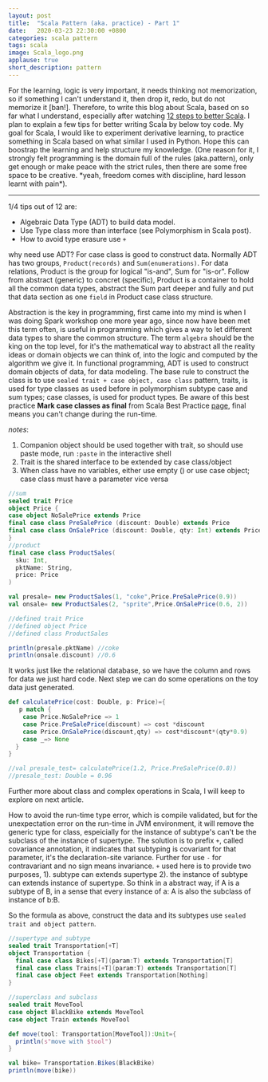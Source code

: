 ```yaml
---
layout: post
title:  "Scala Pattern (aka. practice) - Part 1"
date:   2020-03-23 22:30:00 +0800
categories: scala pattern
tags: scala
image: Scala_logo.png
applause: true
short_description: pattern 
--- 
```


<div markdown="1" id="text">
For the learning, logic is very important, it needs thinking not memorization, so if something I can't understand it, then drop it, redo, but do not memorize it [ban!]. Therefore, to write this blog about Scala, based on so far what I understand, especially after watching <a href="https://www.youtube.com/watch?v=71yhnTGw0hY">12 steps to better Scala</a>. I plan to explain a few tips for better writing Scala by below toy code. My goal for Scala, I would like to experiment derivative learning, to practice something in Scala based on what similar I used in Python. Hope this can boostrap the learning and help structure my knowledge. (One reason for it, I strongly felt programming is the domain full of the rules (aka.pattern), only get enough or make peace with the strict rules, then there are some free space to be creative. *yeah, freedom comes with discipline, hard lesson learnt with pain*). <br/>

<hr>

1/4 tips out of 12 are: 
- Algebraic Data Type (ADT) to build data model.
- Use Type class more than interface (see Polymorphism in Scala post).
- How to avoid type erasure use `+ `

why need use ADT? For case class is good to construct data. Normally ADT has two groups, `Product(records)` and `Sum(enumerations)`. For data relations, Product is the group for logical "is-and", Sum for "is-or". Follow from abstract (generic) to concret (specific), Product is a container to hold all the common data types, abstract the Sum part deeper and fully and put that data section as one `field` in Product case class structure.

Abstraction is the key in programming, first came into my mind is when I was doing Spark workshop one more year ago, since now have been met this term often, is useful in programming which gives a way to let different data types to share the common structure. The term `algebra` should be the king on the top level, for it's the mathematical way to abstract all the reality ideas or domain objects we can think of, into the logic and computed by the algorithm we give it. In functional programming, ADT is used to construct domain objects of data, for data modeling. The base rule to construct the class is to use `sealed trait + case object, case class` pattern, traits, is used for type classes as used before in polymorphism subtype case and sum types; case classes, is used for product types. Be aware of this best practice **Mark case classes as final** from Scala Best Practice <a href='https://nrinaudo.github.io/scala-best-practices/tricky_behaviours/final_case_classes.html'>page</a>, final means you can't change during the run-time. 

*notes*: 
1. Companion object should be used together with trait, so should use paste mode, run `:paste` in the interactive shell 
2. Trait is the shared interface to be extended by case class/object
3. When class have no variables, either use empty () or use case object; case class must have a parameter vice versa

```Scala
//sum
sealed trait Price
object Price {
case object NoSalePrice extends Price 
final case class PreSalePrice (discount: Double) extends Price
final case class OnSalePrice (discount: Double, qty: Int) extends Price
}
//product 
final case class ProductSales(
  sku: Int,
  pktName: String,
  price: Price
)

val presale= new ProductSales(1, "coke",Price.PreSalePrice(0.9))
val onsale= new ProductSales(2, "sprite",Price.OnSalePrice(0.6, 2))

//defined trait Price
//defined object Price
//defined class ProductSales

println(presale.pktName) //coke 
println(onsale.discount) //0.6
```

It works just like the relational database, so we have the column and rows for data we just hard code. Next step we can do some operations on the toy data just generated. 

```Scala 
def calculatePrice(cost: Double, p: Price)={
   p match {
    case Price.NoSalePrice => 1
    case Price.PreSalePrice(discount) => cost *discount 
    case Price.OnSalePrice(discount,qty) => cost*discount*(qty*0.9) 
    case _=> None 
  }
}

//val presale_test= calculatePrice(1.2, Price.PreSalePrice(0.8))
//presale_test: Double = 0.96
```
Further more about class and complex operations in Scala, I will keep to explore on next article. 

How to avoid the run-time type error, which is compile validated, but for the unexpectation error on the run-time in JVM environment, it will remove the generic type for class, espeicially for the instance of subtype's can't be the subclass of the instance of supertype. The solution is to prefix `+`, called covariance annotation, it indicates that subtyping is covariant for that parameter, it's the declaration-site variance. Further for use `-` for contravariant and no sign means invariance. `+` used here is to provide two purposes, 1). subtype can extends supertype 2). the instance of subtype can extends instance of supertype. 
So think in a abstract way, if A is a subtype of B, in a sense that every instance of a: A is also the subclass of instance of b:B.  

So the formula as above, construct the data and its subtypes use `sealed trait and object pattern`. 

```Scala
//supertype and subtype 
sealed trait Transportation[+T]
object Transportation {
  final case class Bikes[+T](param:T) extends Transportation[T]
  final case class Trains[+T](param:T) extends Transportation[T] 
  final case object Feet extends Transportation[Nothing] 
}

//superclass and subclass 
sealed trait MoveTool 
case object BlackBike extends MoveTool
case object Train extends MoveTool

def move(tool: Transportation[MoveTool]):Unit={
  println(s"move with $tool")
}

val bike= Transportation.Bikes(BlackBike)
println(move(bike))
```